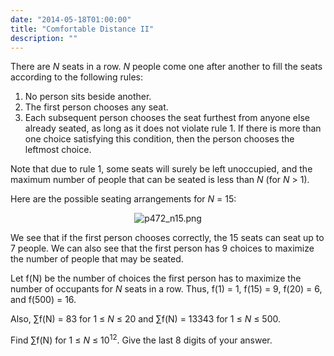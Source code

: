 ```yaml
---
date: "2014-05-18T01:00:00"
title: "Comfortable Distance II"
description: ""
---
```


<p>There are <var>N</var> seats in a row. <var>N</var> people come one after another to fill the seats according to the following rules:
</p><ol><li>No person sits beside another.</li>
<li>The first person chooses any seat.</li>
<li>Each subsequent person chooses the seat furthest from anyone else already seated, as long as it does not violate rule 1. If there is more than one choice satisfying this condition, then the person chooses the leftmost choice.</li>
</ol><p>Note that due to rule 1, some seats will surely be left unoccupied, and the maximum number of people that can be seated is less than <var>N</var> (for <var>N</var> &gt; 1).</p>
<p>Here are the possible seating arrangements for <var>N</var> = 15:
</p><p align="center"><img alt="p472_n15.png" class="dark_img" src="/images/p472_n15.png"/></p>
<p>We see that if the first person chooses correctly, the 15 seats can seat up to 7 people.
We can also see that the first person has 9 choices to maximize the number of people that may be seated.</p>
<p>Let f(N) be the number of choices the first person has to maximize the number of occupants for <var>N</var> seats in a row. Thus, f(1) = 1, f(15) = 9, f(20) = 6, and f(500) = 16.</p>
<p>Also, ∑f(N) = 83 for 1 ≤ <var>N</var> ≤ 20 and  ∑f(N) = 13343 for 1 ≤ <var>N</var> ≤ 500.</p>
<p>Find ∑f(N) for 1 ≤ <var>N</var> ≤ 10<sup>12</sup>. Give the last 8 digits of your answer.</p>

